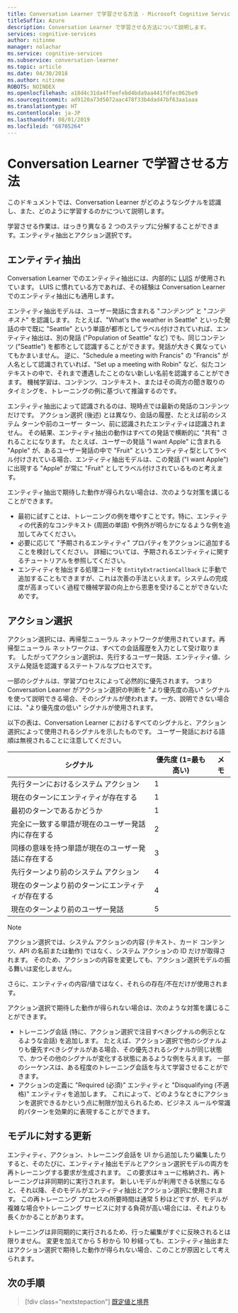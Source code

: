 ```yaml
---
title: Conversation Learner で学習させる方法 - Microsoft Cognitive Services | Microsoft Docs
titleSuffix: Azure
description: Conversation Learner で学習させる方法について説明します。
services: cognitive-services
author: nitinme
manager: nolachar
ms.service: cognitive-services
ms.subservice: conversation-learner
ms.topic: article
ms.date: 04/30/2018
ms.author: nitinme
ROBOTS: NOINDEX
ms.openlocfilehash: a18d4c31da4ffeefebd4bda9aa441fdfec062be9
ms.sourcegitcommit: ad9120a73d5072aac478f33b4dad47bf63aa1aaa
ms.translationtype: HT
ms.contentlocale: ja-JP
ms.lasthandoff: 08/01/2019
ms.locfileid: "68705264"
---
```

# <a name="how-to-teach-with-conversation-learner"></a>Conversation Learner で学習させる方法 

このドキュメントでは、Conversation Learner がどのようなシグナルを認識し、また、どのように学習するのかについて説明します。  

学習させる作業は、はっきり異なる 2 つのステップに分解することができます。エンティティ抽出とアクション選択です。

## <a name="entity-extraction"></a>エンティティ抽出

Conversation Learner でのエンティティ抽出には、内部的に [LUIS](https://www.luis.ai) が使用されています。  LUIS に慣れている方であれば、その経験は Conversation Learner でのエンティティ抽出にも通用します。

エンティティ抽出モデルは、ユーザー発話に含まれる "*コンテンツ*" と "*コンテキスト*" を認識します。  たとえば、"What's the weather in Seattle" といった発話の中で既に "Seattle" という単語が都市としてラベル付けされていれば、エンティティ抽出は、別の発話 ("Population of Seattle" など) でも、同じコンテンツ ("Seattle") を都市として認識することができます。発話が大きく異なっていてもかまいません。  逆に、"Schedule a meeting with Francis" の "Francis" が人名として認識されていれば、"Set up a meeting with Robin" など、似たコンテキストの中で、それまで遭遇したことのない新しい名前を認識することができます。  機械学習は、コンテンツ、コンテキスト、またはその両方の聞き取りのタイミングを、トレーニングの例に基づいて推論するのです。

エンティティ抽出によって認識されるのは、現時点では最新の発話のコンテンツだけです。  アクション選択 (後述) とは異なり、会話の履歴、たとえば前のシステム ターンや前のユーザー ターン、前に認識されたエンティティは認識されません。  その結果、エンティティ抽出の動作はすべての発話で横断的に "共有" されることになります。  たとえば、ユーザーの発話 "I want Apple" に含まれる "Apple" が、あるユーザー発話の中で "Fruit" というエンティティ型としてラベル付けされている場合、エンティティ抽出モデルは、この発話 ("I want Apple") に出現する "Apple" が常に "Fruit" としてラベル付けされているものと考えます。

エンティティ抽出で期待した動作が得られない場合は、次のような対策を講じることができます。

- 最初に試すことは、トレーニングの例を増やすことです。特に、エンティティの代表的なコンテキスト (周囲の単語) や例外が明らかになるような例を追加してみてください。
- 必要に応じて "予期されるエンティティ" プロパティをアクションに追加することを検討してください。  詳細については、予期されるエンティティに関するチュートリアルを参照してください。
- エンティティを抽出する処理コードを `EntityExtractionCallback` に手動で追加することもできますが、これは次善の手法といえます。システムの完成度が高まっていく過程で機械学習の向上から恩恵を受けることができないためです。

## <a name="action-selection"></a>アクション選択

アクション選択には、再帰型ニューラル ネットワークが使用されています。再帰型ニューラル ネットワークは、すべての会話履歴を入力として受け取ります。  したがってアクション選択は、先行するユーザー発話、エンティティ値、システム発話を認識するステートフルなプロセスです。  

一部のシグナルは、学習プロセスによって必然的に優先されます。  つまり Conversation Learner がアクション選択の判断を "より優先度の高い" シグナルを使って説明できる場合、そのシグナルが使われます。一方、説明できない場合には、"より優先度の低い" シグナルが使用されます。

以下の表は、Conversation Learner におけるすべてのシグナルと、アクション選択によって使用されるシグナルを示したものです。  ユーザー発話における語順は無視されることに注意してください。

シグナル | 優先度 (1=最も高い) | メモ
--- | --- | --- 
先行ターンにおけるシステム アクション | 1 | 
現在のターンにエンティティが存在する | 1 | 
最初のターンであるかどうか | 1 |
完全に一致する単語が現在のユーザー発話内に存在する | 2 | 
同様の意味を持つ単語が現在のユーザー発話に存在する | 3 | 
先行ターンより前のシステム アクション | 4 |
現在のターンより前のターンにエンティティが存在する | 4 | 
現在のターンより前のユーザー発話 | 5 | 

> [!NOTE]
> アクション選択では、システム アクションの内容 (テキスト、カード コンテンツ、API の名前または動作) ではなく、システム アクションの ID だけが取得されます。  そのため、アクションの内容を変更しても、アクション選択モデルの振る舞いは変化しません。
>
> さらに、エンティティの内容/値ではなく、それらの存在/不在だけが使用されます。

アクション選択で期待した動作が得られない場合は、次のような対策を講じることができます。

- トレーニング会話 (特に、アクション選択で注目すべきシグナルの例示となるような会話) を追加します。  たとえば、アクション選択で他のシグナルよりも優先すべきシグナルがある場合、その優先されるシグナルが同じ状態で、かつその他のシグナルが変化する状態にあるような例を与えます。  一部のシーケンスは、ある程度のトレーニング会話を与えて学習させることができます。
- アクションの定義に "Required (必須)" エンティティと "Disqualifying (不適格)" エンティティを追加します。  これによって、どのようなときにアクションを選択できるかという点に制限が加えられるため、ビジネス ルールや常識的パターンを効果的に表現することができます。 

## <a name="updates-to-models"></a>モデルに対する更新

エンティティ、アクション、トレーニング会話を UI から追加したり編集したりすると、そのたびに、エンティティ抽出モデルとアクション選択モデルの両方を再トレーニングする要求が生成されます。  この要求はキューに格納され、再トレーニングは非同期的に実行されます。  新しいモデルが利用できる状態になると、それ以降、そのモデルがエンティティ抽出とアクション選択に使用されます。  この再トレーニング プロセスの所要時間は通常 5 秒ほどですが、モデルが複雑な場合やトレーニング サービスに対する負荷が高い場合には、それよりも長くかかることがあります。

トレーニングは非同期的に実行されるため、行った編集がすぐに反映されるとは限りません。  変更を加えてから 5 秒から 10 秒経っても、エンティティ抽出またはアクション選択で期待した動作が得られない場合、このことが原因として考えられます。

## <a name="next-steps"></a>次の手順

> [!div class="nextstepaction"]
> [既定値と境界](./cl-values-and-boundaries.md)
